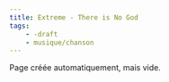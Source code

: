 ```yaml
---
title: Extreme - There is No God
tags:
    - -draft
    - musique/chanson
---
```


Page créée automatiquement, mais vide.
